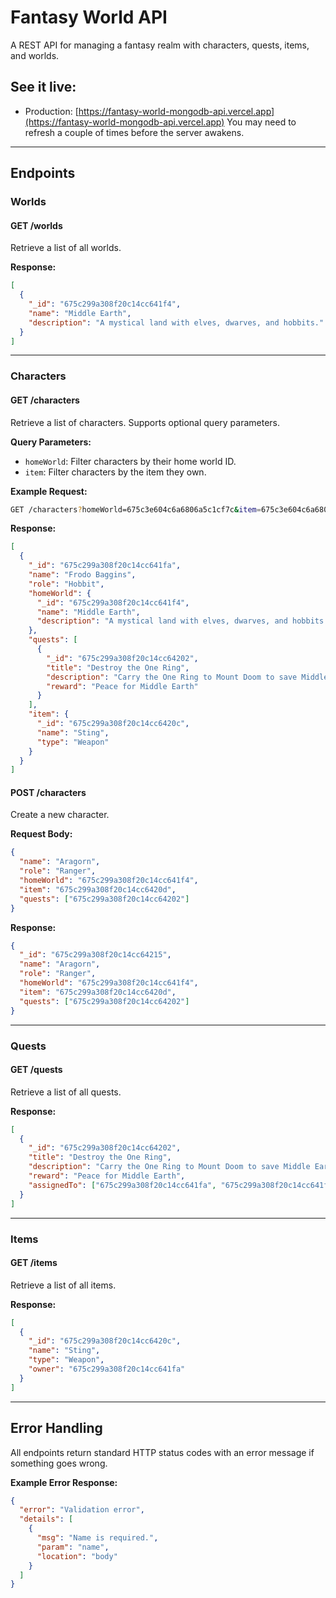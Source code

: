 # Fantasy World API

A REST API for managing a fantasy realm with characters, quests, items, and worlds.

## **See it live:**

- Production: [https://fantasy-world-mongodb-api.vercel.app](https://fantasy-world-mongodb-api.vercel.app)
  You may need to refresh a couple of times before the server awakens.

---

## **Endpoints**

### **Worlds**

#### **GET /worlds**

Retrieve a list of all worlds.

**Response:**

```json
[
  {
    "_id": "675c299a308f20c14cc641f4",
    "name": "Middle Earth",
    "description": "A mystical land with elves, dwarves, and hobbits."
  }
]
```

---

### **Characters**

#### **GET /characters**

Retrieve a list of characters. Supports optional query parameters.

**Query Parameters:**

- `homeWorld`: Filter characters by their home world ID.
- `item`: Filter characters by the item they own.

**Example Request:**

```bash
GET /characters?homeWorld=675c3e604c6a6806a5c1cf7c&item=675c3e604c6a6806a5c1cf92
```

**Response:**

```json
[
  {
    "_id": "675c299a308f20c14cc641fa",
    "name": "Frodo Baggins",
    "role": "Hobbit",
    "homeWorld": {
      "_id": "675c299a308f20c14cc641f4",
      "name": "Middle Earth",
      "description": "A mystical land with elves, dwarves, and hobbits."
    },
    "quests": [
      {
        "_id": "675c299a308f20c14cc64202",
        "title": "Destroy the One Ring",
        "description": "Carry the One Ring to Mount Doom to save Middle Earth.",
        "reward": "Peace for Middle Earth"
      }
    ],
    "item": {
      "_id": "675c299a308f20c14cc6420c",
      "name": "Sting",
      "type": "Weapon"
    }
  }
]
```

#### **POST /characters**

Create a new character.

**Request Body:**

```json
{
  "name": "Aragorn",
  "role": "Ranger",
  "homeWorld": "675c299a308f20c14cc641f4",
  "item": "675c299a308f20c14cc6420d",
  "quests": ["675c299a308f20c14cc64202"]
}
```

**Response:**

```json
{
  "_id": "675c299a308f20c14cc64215",
  "name": "Aragorn",
  "role": "Ranger",
  "homeWorld": "675c299a308f20c14cc641f4",
  "item": "675c299a308f20c14cc6420d",
  "quests": ["675c299a308f20c14cc64202"]
}
```

---

### **Quests**

#### **GET /quests**

Retrieve a list of all quests.

**Response:**

```json
[
  {
    "_id": "675c299a308f20c14cc64202",
    "title": "Destroy the One Ring",
    "description": "Carry the One Ring to Mount Doom to save Middle Earth.",
    "reward": "Peace for Middle Earth",
    "assignedTo": ["675c299a308f20c14cc641fa", "675c299a308f20c14cc641fb"]
  }
]
```

---

### **Items**

#### **GET /items**

Retrieve a list of all items.

**Response:**

```json
[
  {
    "_id": "675c299a308f20c14cc6420c",
    "name": "Sting",
    "type": "Weapon",
    "owner": "675c299a308f20c14cc641fa"
  }
]
```

---

## **Error Handling**

All endpoints return standard HTTP status codes with an error message if something goes wrong.

**Example Error Response:**

```json
{
  "error": "Validation error",
  "details": [
    {
      "msg": "Name is required.",
      "param": "name",
      "location": "body"
    }
  ]
}
```
